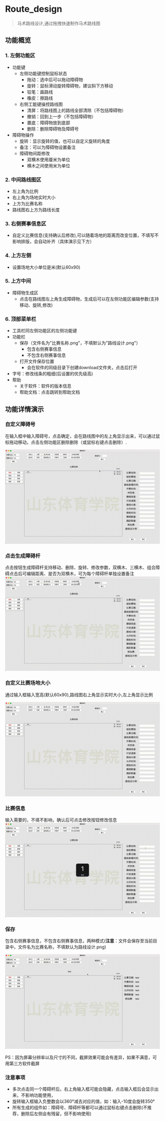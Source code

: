 # Route_design
> 马术路线设计,通过拖拽快速制作马术路线图
## 功能概览
### 1. 左侧功能区

- 功能键
  - 左侧功能键控制鼠标状态
    - 拖动：选中后可以拖动障碍物
    - 旋转：鼠标滑动旋转障碍物，建议斜下方移动
    - 铅笔：画路线
    - 橡皮：擦路线
  - 右侧工能键操控路线图
    - 清屏：将路线图上的路线全部清除（不包括障碍物）
    - 撤销：回到上一步（不包括障碍物）
    - 置底：障碍物放到底部
    - 删除：删除障碍物及障碍号
- 障碍物操作
  - 旋转：显示旋转的值，也可以自定义旋转的角度
  - 备注：可以为障碍物设置备注
  - 障碍物间距修改
    - 双横木使用厘米为单位
    - 横木之间使用米为单位

### 2. 中间路线图区

- 左上角为比例
- 右上角为场地实时大小
- 上方为比赛名称
- 路线图右上方为路线长度

### 3. 右侧赛事信息区

- 自定义比赛信息(支持确认后修改),可以随着场地的距离而改变位置，不填写不影响排版，会自动补齐（具体演示见下方）

### 4. 上方左侧

- 设置场地大小单位是米(默认60x90)

### 5. 上方中间

- 障碍物生成区
  - 点击在路线图左上角生成障碍物，生成后可以在左侧功能区编辑参数(支持移动、旋转,修改)

### 6. 顶部菜单栏

- 工具栏同左侧功能区的左侧功能键
- 功能栏
  - 保存（文件名为"比赛名称.png"，不填默认为"路线设计.png"）
    - 包含右侧赛事信息
    - 不包含右侧赛事信息
  - 打开文件保存位置
    - 会在软件的同级目录下创建download文件夹，点击后打开
- 字号：修改线条的粗细(后设置的优先级高)
- 帮助
  - 关于软件：软件的版本信息
  - 帮助文档：点击跳转到帮助文档

## 功能详情演示
### 自定义障碍号
在输入框中输入障碍号，点击确定，会在路线图中的左上角显示出来，可以通过鼠标拖动移动，点击左侧功能区删除删除（或鼠标右键点击删除）.

![](./readme_img/id.gif)

### 点击生成障碍杆
点击按钮生成障碍杆支持移动、删除、旋转、修改参数，双横木、三横木、组合障碍点击后可编辑距离、是否为双横木，可为每个障碍杆单独设置备注
![](./readme_img/edit.gif)

### 自定义比赛场地大小
通过输入框输入宽高(默认60x90),路线图右上角显示实时大小,左上角显示比例

![](./readme_img/size.gif)

### 比赛信息
输入需要的，不填不影响，确认后可点击修改按钮修改信息
![](./readme_img/info.gif)

### 保存
包含右侧赛事信息，不包含右侧赛事信息，两种模式(**注意**：文件会保存至当前目录中，文件名为比赛名称，不填默认为路线设计.png)

![](./readme_img/save.gif)

PS：因为屏幕分辨率以及尺寸的不同，截屏效果可能会有差异，如果不满意，可用第三方软件截屏
### 注意事项
- 多次点击同一个障碍杆后，右上角输入框可能会隐藏，点击输入框后会显示出来，不影响功能使用，
- 旋转输入框输入负整数会以360°减去对应的值，如：输入-10度会旋转350°
- 所有生成的组件如：障碍号、障碍杆等都可以通过鼠标右键点击删除(不推荐，删除后左侧会有残留，但不影响使用)
